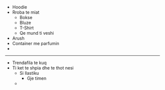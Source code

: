 - Hoodie
- Rroba te miat
	- Bokse
	- Bluze
	- T-Shirt
	- Qe mund ti veshi
- Arush
- Container me parfumin
- 

---

- Trendafila te kuq
- Ti ket te shpia dhe te thot nesi
	- Si llastiku
		- Gje timen
	- 